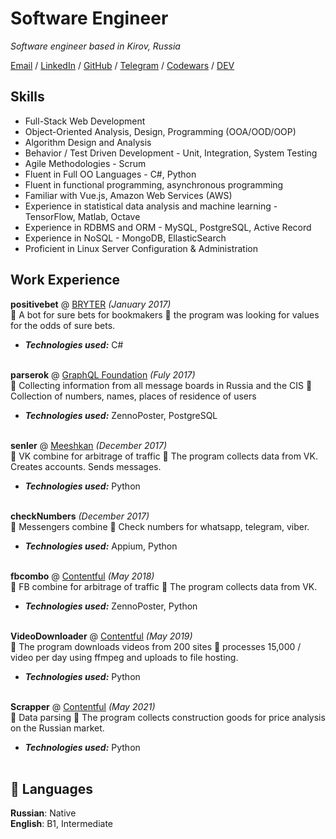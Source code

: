 # Software Engineer

_Software engineer based in Kirov, Russia_ <br>

[Email](mailto:jiekc.pppc@gmail.com) / [LinkedIn](https://www.linkedin.com/in/kirill-loginov-992008216/) / [GitHub](https://github.com/logoskir/) / [Telegram](https://t.me/logoskir) / [Codewars](https://www.codewars.com/users/logoskir) / [DEV](https://dev.to/logoskir)

## Skills
 - Full-Stack Web Development
 - Object-Oriented Analysis, Design, Programming (OOA/OOD/OOP)
 - Algorithm Design and Analysis
 - Behavior / Test Driven Development - Unit, Integration, System Testing
 - Agile Methodologies - Scrum
 - Fluent in Full OO Languages - C#, Python
 - Fluent in functional programming, asynchronous programming
 - Familiar with Vue.js, Amazon Web Services (AWS)
 - Experience in statistical data analysis and machine learning - TensorFlow, Matlab, Octave
 - Experience in RDBMS and ORM - MySQL, PostgreSQL, Active Record
 - Experience in NoSQL - MongoDB, EllasticSearch
 - Proficient in Linux Server Configuration & Administration


## Work Experience

**positivebet** @ [BRYTER](https://www.positivebet.com/) _(January 2017)_ <br>
💼 A bot for sure bets for bookmakers 🚀 the program was looking for values for the odds of sure bets.
  - **_Technologies used:_** C#
<br><br>

**parserok** @ [GraphQL Foundation](https://parserok.ru/) _(Fuly 2017)_ <br>
💼 Collecting information from all message boards in Russia and the CIS 🚀 Collection of numbers, names, places of residence of users
  - **_Technologies used:_** ZennoPoster, PostgreSQL
<br><br>

**senler** @ [Meeshkan](https://senler.ru/) _(December 2017)_ <br>
💼 VK combine for arbitrage of traffic 🚀 The program collects data from VK. Creates accounts. Sends messages.
  - **_Technologies used:_** Python
    <br><br>

**checkNumbers**  _(December 2017)_ <br>
💼 Messengers combine 🚀 Check numbers for whatsapp, telegram, viber.
  - **_Technologies used:_** Appium, Python
  <br><br>

**fbcombo** @ [Contentful](https://www.contentful.com/) _(May 2018)_ <br>
💼 FB combine for arbitrage of traffic 🚀 The program collects data from VK. 
  - **_Technologies used:_** ZennoPoster, Python
    <br><br>

**VideoDownloader** @ [Contentful](https://www.contentful.com/) _(May 2019)_ <br>
💼 The program downloads videos from 200 sites 🚀 processes 15,000 / video per day using ffmpeg and uploads to file hosting.
  - **_Technologies used:_** Python
    <br><br>

**Scrapper** @ [Contentful](https://www.contentful.com/) _(May 2021)_ <br>
💼 Data parsing 🚀 The program collects construction goods for price analysis on the Russian market.
  - **_Technologies used:_** Python
    <br><br>


## 💬 Languages

**Russian**: Native <br>
**English**: B1, Intermediate
<br><br>

